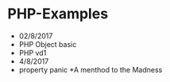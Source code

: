 # PHP-Examples
* 02/8/2017
* PHP Object basic
* PHP vd1
* 4/8/2017
* property panic
*A menthod to the Madness